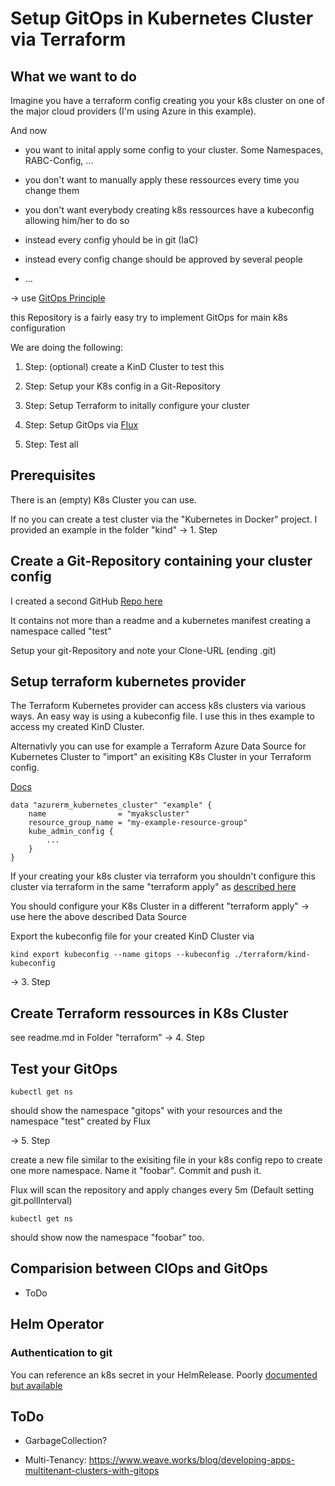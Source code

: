 # Setup GitOps in Kubernetes Cluster via Terraform

## What we want to do

Imagine you have a terraform config creating you your k8s cluster on one of the major cloud providers (I'm using Azure in this example). 

And now 

- you want to inital apply some config to your cluster. Some Namespaces, RABC-Config, ...

- you don't want to manually apply these ressources every time you change them

- you don't want everybody creating k8s ressources have a kubeconfig allowing him/her to do so

- instead every config yhould be in git (IaC)

- instead every config change should be approved by several people

- ...

-> use [GitOps Principle](https://www.weave.works/blog/what-is-gitops-really)

this Repository is a fairly easy try to implement GitOps for main k8s configuration

We are doing the following: 

1. Step: (optional) create a KinD Cluster to test this

2. Step: Setup your K8s config in a Git-Repository

3. Step: Setup Terraform to initally configure your cluster

4. Step: Setup GitOps via [Flux](https://github.com/fluxcd/flux)

5. Step: Test all

## Prerequisites

There is an (empty) K8s Cluster you can use.

If no you can create a test cluster via the "Kubernetes in Docker" project. I provided an example in the folder "kind"
-> 1. Step


## Create a Git-Repository containing your cluster config

I created a second GitHub [Repo here](https://github.com/nniikkoollaaii/GitOps_K8s_Cluster_via_Terraform_Config)

It contains not more than a readme and a kubernetes manifest creating a namespace called "test"

Setup your git-Repository and note your Clone-URL (ending .git)

## Setup terraform kubernetes provider

The Terraform Kubernetes provider can access k8s clusters via various ways.
An easy way is using a kubeconfig file. I use this in thes example to access my created KinD Cluster.

Alternativly you can use for example a Terraform Azure Data Source for Kubernetes Cluster to "import" an exisiting K8s Cluster in your Terraform config.

[Docs](https://www.terraform.io/docs/providers/azurerm/d/kubernetes_cluster.html)

    data "azurerm_kubernetes_cluster" "example" {
        name                = "myakscluster"
        resource_group_name = "my-example-resource-group"
        kube_admin_config {
            ...
        }
    }


If your creating your k8s cluster via terraform you shouldn't configure this cluster via terraform in the same "terraform apply" as [described here](https://www.terraform.io/docs/providers/kubernetes/index.html#stacking-with-managed-kubernetes-cluster-resources)

You should configure your K8s Cluster in a different "terraform apply" -> use here the above described Data Source


Export the kubeconfig file for your created KinD Cluster via

    kind export kubeconfig --name gitops --kubeconfig ./terraform/kind-kubeconfig

-> 3. Step

## Create Terraform ressources in K8s Cluster

see readme.md in Folder "terraform"
-> 4. Step

## Test your GitOps

    kubectl get ns

should show the namespace "gitops" with your resources
and the namespace "test" created by Flux

-> 5. Step

create a new file similar to the exisiting file in your k8s config repo to create one more namespace. Name it "foobar". Commit and push it.

Flux will scan the repository and apply changes every 5m (Default setting git.pollInterval)

    kubectl get ns

should show now the namespace "foobar" too.

## Comparision between CIOps and GitOps

- ToDo

## Helm Operator


### Authentication to git


You can reference an k8s secret in your HelmRelease. Poorly [documented but available](https://github.com/fluxcd/helm-operator/pull/172)


## ToDo

- GarbageCollection?

- Multi-Tenancy: https://www.weave.works/blog/developing-apps-multitenant-clusters-with-gitops
